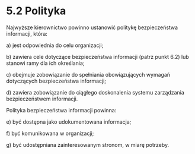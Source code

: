 # 5.2 Polityka

Najwyższe kierownictwo powinno ustanowić politykę bezpieczeństwa informacji, która:

a) jest odpowiednia do celu organizacji;

b) zawiera cele dotyczące bezpieczeństwa informacji (patrz punkt 6.2) lub stanowi ramy dla ich określania;

c) obejmuje zobowiązanie do spełniania obowiązujących wymagań dotyczących bezpieczeństwa informacji;

d) zawiera zobowiązanie do ciągłego doskonalenia systemu zarządzania bezpieczeństwem informacji.

Polityka bezpieczeństwa informacji powinna:

e) być dostępna jako udokumentowana informacja;

f) być komunikowana w organizacji;

g) być udostępniana zainteresowanym stronom, w miarę potrzeby.
